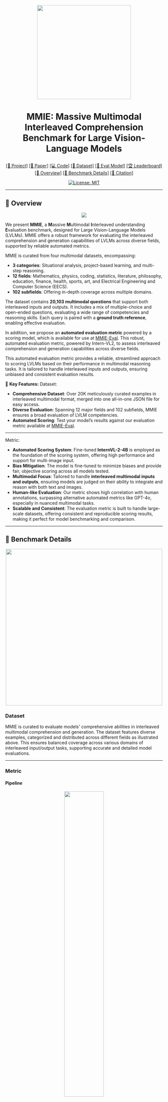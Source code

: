 <div align="center">
<img src='https://cdn-uploads.huggingface.co/production/uploads/65941852f0152a21fc860f79/hLXIpSd7PzouZx0FULvgP.png'  width=300px>
  
# <p align="center"><b>MMIE: Massive Multimodal Interleaved Comprehension Benchmark for Large Vision-Language Models</b></p>
<p align="center">
<a href="https://mmie-bench.github.io">[📖 Project]</a>
<a href="https://arxiv.org/abs/xxxxx">[📄 Paper]</a>
<a href="https://github.com/Lillianwei-h/MMIE">[💻 Code]</a>
<a href="https://huggingface.co/datasets/MMIE/MMIE">[📝 Dataset]</a>
<a href="https://huggingface.co/MMIE/MMIE-Eval">[🤖 Eval Model]</a>
<a href="https://huggingface.co/spaces/MMIE/Leaderboard">[🏆 Leaderboard]</a>
<a href="#%F0%9F%8C%9F-overview">[🌟 Overview]</a>
<a href="#%F0%9F%94%A7-benchmark-details">[🔧 Benchmark Details]</a>
<a href="#%F0%9F%9A%A9-citation">[🚩 Citation]</a>
</p>

[![License: MIT](https://img.shields.io/badge/License-MIT-blue.svg)](https://opensource.org/license/mit)

---
</div>

## 🌟 Overview

<div align="center">
<img src='https://cdn-uploads.huggingface.co/production/uploads/65941852f0152a21fc860f79/Ks9yJtJh7fcyNJSUcKg-0.jpeg'>
</div>

We present **MMIE**, a **M**assive **M**ultimodal **I**nterleaved understanding **E**valuation benchmark, designed for Large Vision-Language Models (LVLMs). MMIE offers a robust framework for evaluating the interleaved comprehension and generation capabilities of LVLMs across diverse fields, supported by reliable automated metrics.

MMIE is curated from four multimodal datasets, encompassing:
- **3 categories**: Situational analysis, project-based learning, and multi-step reasoning.
- **12 fields**: Mathematics, physics, coding, statistics, literature, philosophy, education, finance, health, sports, art, and Electrical Engineering and Computer Science (EECS).
- **102 subfields**: Offering in-depth coverage across multiple domains.

The dataset contains **20,103 multimodal questions** that support both interleaved inputs and outputs. It includes a mix of multiple-choice and open-ended questions, evaluating a wide range of competencies and reasoning skills. Each query is paired with a **ground truth reference**, enabling effective evaluation.

In addition, we propose an **automated evaluation metric** powered by a scoring model, which is available for use at [MMIE-Eval](https://huggingface.co/MMIE/MMIE-Eval). This robust, automated evaluation metric, powered by Intern-VL2, to assess interleaved comprehension and generation capabilities across diverse fields.

This automated evaluation metric provides a reliable, streamlined approach to scoring LVLMs based on their performance in multimodal reasoning tasks. It is tailored to handle interleaved inputs and outputs, ensuring unbiased and consistent evaluation results.


🎯 **Key Features:**
Dataset:
- **Comprehensive Dataset**: Over 20K meticulously curated examples in interleaved multimodal format, merged into one all-in-one JSON file for easy access.
- **Diverse Evaluation**: Spanning 12 major fields and 102 subfields, MMIE ensures a broad evaluation of LVLM competencies.
- **Automated Scoring**: Test your model’s results against our evaluation metric available at [MMIE-Eval](https://huggingface.co/MMIE/MMIE-Eval).
---
Metric:
- **Automated Scoring System**: Fine-tuned **InternVL-2-4B** is employed as the foundation of the scoring system, offering high performance and support for multi-image input.
- **Bias Mitigation**: The model is fine-tuned to minimize biases and provide fair, objective scoring across all models tested.
- **Multimodal Focus**: Tailored to handle **interleaved multimodal inputs and outputs**, ensuring models are judged on their ability to integrate and reason with both text and images.
- **Human-like Evaluation**: Our metric shows high correlation with human annotations, surpassing alternative automated metrics like GPT-4o, especially in nuanced multimodal tasks.
- **Scalable and Consistent**: The evaluation metric is built to handle large-scale datasets, offering consistent and reproducible scoring results, making it perfect for model benchmarking and comparison.

---

## 🔧 Benchmark Details

<div align="center">
<img src='https://cdn-uploads.huggingface.co/production/uploads/65941852f0152a21fc860f79/vrsgjTBcBYfZTdMQiJ1uC.png' width=500px>
</div>

### Dataset
MMIE is curated to evaluate models' comprehensive abilities in interleaved multimodal comprehension and generation. The dataset features diverse examples, categorized and distributed across different fields as illustrated above. This ensures balanced coverage across various domains of interleaved input/output tasks, supporting accurate and detailed model evaluations.

---

### Metric
#### Pipeline
<div align="center">
<img src='https://cdn-uploads.huggingface.co/production/uploads/65941852f0152a21fc860f79/62MV7dB2_p2ptb2JXb6GH.png' width=50%>
</div>

To ensure a comprehensive and unbiased evaluation of various **LVLMs**, we propose an **automated evaluation metric** powered by **InternVL-2-4B**. This model was selected for its **strong performance in multimodal reasoning tasks** and its ability to support **multi-image inputs**. Furthermore, we fine-tuned the model to mitigate potential biases and provide accurate, consistent scoring.

The evaluation pipeline leverages the **internally fine-tuned LVLM** to assess models based on key dimensions such as **text quality**, **image quality**, **text-image coherence**, and **stylistic consistency**. This ensures models are rigorously tested on their multimodal reasoning capabilities.

#### Results

<div align="center">
<img src='https://cdn-uploads.huggingface.co/production/uploads/65941852f0152a21fc860f79/YmDZxBR7OtWra5F016igi.png' width=90%>
</div>

*Note: In the image, higher values indicate better performance for Pearson and Cosine Similarity, while lower values are better for MSE and MAE.*

The MMIE evaluation metric demonstrates superior performance in scoring, achieving the highest correlation with **human annotations** in all aspects of multimodal comprehension and generation. It consistently outperforms GPT-4o and other standard evaluation metrics, proving its reliability for large-scale model benchmarking.

---
---


## Setup
We have host MMIE dataset on [HuggingFace]("https://huggingface.co/datasets/MMIE/MMIE"), where you should request access on this page first and shall be automatically approved.
Please download all the files in this repository and unzip `images.tar.gz` to get all images. We also provide `overview.json`, which is an example of the format of our dataset.


## Model Evaluation
### Setup
#### Dataset Preparation
Your to-eval data format should be:
```
[
    {
        "id": "",
        "question": [
            {
                "text": "...",
                "image": LOCAL_PATH_TO_THE_IMAGE or null
            },
            ...
        ],
        "answer": [
            {
                "text": "...",
                "image": LOCAL_PATH_TO_THE_IMAGE or null
            },
            ...
        ],
        "model": "gt",
        "gt_answer": [
            {
                "text": "...",
                "image": LOCAL_PATH_TO_THE_IMAGE or null
            },
            ...
        ]
    },
    ...
]
```

Make sure the file structure be:
```
INPUT_DIR
    |INPUT_FILE(data.json)
    |images
        |0.png
        |1.png
        |...
```

#### Installation
- Clone code from this repo
```bash
git clone https://github.com/Lillianwei-h/MMIE
cd MMIE
```
- Build environment
```bash
conda create -n MMIE python=3.11
conda activate MMIE
pip install -r requirements.txt
```

#### Model Preparation
You can download our [MMIE-Eval](https://huggingface.co/Lillianwei/MMIE-Eval) model on huggingface.
You can also refer to the document of [InternVL 2.0](https://internvl.readthedocs.io/en/latest/internvl2.0/introduction.html) to find more details since MMIE-Eval is a fine-tuned version of InternVL 2.0 4B.

#### Run
```bash
python main.py --model_path PATH_TO_MMIE-Eval --input_dir INPUT_DIR --input_file INPUT_FILE
```

The output file should be at `./eval_outputs/eval_result.json` by default. You can also use arguments `--output_dir` and `--output_file` to specify your intended output position.

## Citation

If you find our benchmark useful in your research, please kindly consider citing us:

```bibtex
@article{xxx
}
